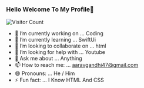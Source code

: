 ### Hello Welcome To My Profile👋

![Visitor Count](https://profile-counter.glitch.me/{aaravg9}/count.svg)

- 🔭 I’m currently working on ... Coding
- 🌱 I’m currently learning ... SwiftUi
- 👯 I’m looking to collaborate on ... html
- 🤔 I’m looking for help with ... Youtube
- 💬 Ask me about ... Anything
- 📫 How to reach me: ... aaravgandhi47@gmail.com
- 😄 Pronouns: ... He / Him
- ⚡ Fun fact: ... I Know HTML And CSS


